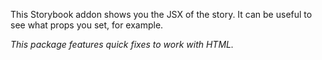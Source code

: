 This Storybook addon shows you the JSX of the story.
It can be useful to see what props you set, for example.

_This package features quick fixes to work with HTML._

